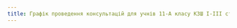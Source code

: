 ```yaml
---
title: Графік проведення консультацій для учнів 11-А класу КЗШ І-ІІІ ст. №55 до ДПА (ЗНО - 2019)
---
```


<pdf src="1.pdf"></pdf>
